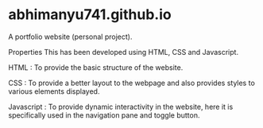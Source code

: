 # abhimanyu741.github.io
A portfolio website (personal project).

Properties
This has been developed using HTML, CSS and Javascript.

HTML : To provide the basic structure of the website.

CSS : To provide a better layout to the webpage and also provides styles to various elements displayed.

Javascript : To provide dynamic interactivity in the website, here it is specifically used in the navigation pane and toggle button.
